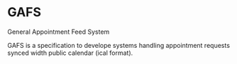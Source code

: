GAFS
====

General Appointment Feed System

GAFS is a specification to develope systems handling appointment requests synced width public calendar (ical format).
